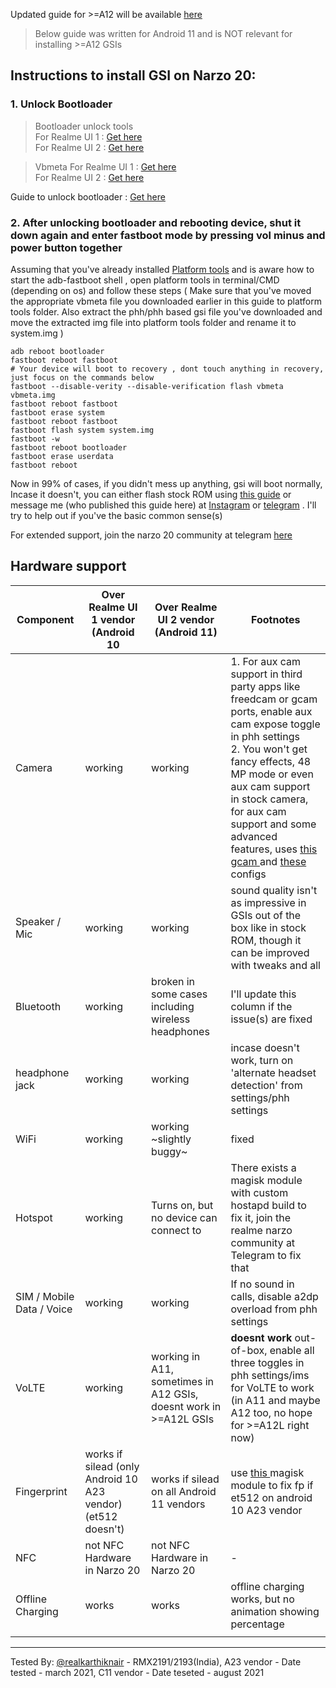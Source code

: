Updated guide for >=A12 will be available [here](https://github.com/realKarthikNair/phone-configs/blob/master/GSI/A13_GSI.md)

> Below guide was written for Android 11 and is NOT relevant for installing >=A12 GSIs

## Instructions to install GSI on Narzo 20:

### 1. Unlock Bootloader

>Bootloader unlock tools    
For Realme UI 1 : [Get here](https://www.mediafire.com/file/4cy9u8r2yu9ve9t/DeepTest_realme_Narzo20.apk/file)  
For Realme UI 2 : [Get here](https://www.mediafire.com/file/8l33d9kxlxkdc80/DeepTesting_realme-release_20210426_newID_signed.apk/file)

>Vbmeta
For Realme UI 1 : [Get here](https://www.mediafire.com/file/0svn1vj1pn7buy7/vbmeta.img/file)  
For Realme UI 2 : [Get here](https://www.mediafire.com/view/instcb5n119uelv)

Guide to unlock bootloader : [Get here](https://telegra.ph/How-to-unlock-bootloader-03-02)

### 2. After unlocking bootloader and rebooting device, shut it down again and enter fastboot mode by pressing vol minus and power button together

Assuming that you've already installed [Platform tools](https://developer.android.com/studio/releases/platform-tools) and is aware how to start the adb-fastboot shell , open platform tools in terminal/CMD (depending on os) and follow these steps ( Make sure that you've moved the appropriate vbmeta file you downloaded earlier in this guide to platform tools folder. Also extract the phh/phh based gsi file you've downloaded and move the extracted img file into platform tools folder and rename it to system.img )

`adb reboot bootloader `  
`fastboot reboot fastboot`  
`# Your device will boot to recovery , dont touch anything in recovery, just focus on the commands below`  
`fastboot --disable-verity --disable-verification flash vbmeta vbmeta.img`  
`fastboot reboot fastboot`  
`fastboot erase system`  
`fastboot reboot fastboot`  
`fastboot flash system system.img`  
`fastboot -w`  
`fastboot reboot bootloader`  
`fastboot erase userdata`  
`fastboot reboot`  

Now in 99% of cases, if you didn't mess up anything, gsi will boot normally, Incase it doesn't,  you can either flash stock ROM using [this guide](https://www.mediafire.com/view/d7ygdwkqs46zw4b) or message me (who published this guide here) at [Instagram](http://instagr.am/harry_kris) or [telegram](https://t.me/realkarthiknair) . I'll try to help out if you've the basic common sense(s)

For extended support, join the narzo 20 community at telegram [here](https://t.me/realme_narzo_20_group)

## Hardware support

| Component                 | Over Realme UI 1 vendor (Android 10| Over Realme UI 2 vendor (Android 11)|Footnotes|
|---------------------------|-----------------------------------------------------------|-------------------------------------------------------------|---|
| Camera                    | working |working | 1. For aux cam support in third party apps like freedcam or gcam ports, enable aux cam expose toggle in phh settings <br> 2. You won't get fancy effects, 48 MP mode or even aux cam support in stock camera, for aux cam support and some advanced features, uses [this gcam ](https://www.mediafire.com/file/30meevjip83rm0d/narzo20Gcam7.apk/file) and [these ](https://www.mediafire.com/file/bqt78jr6p6kdudv/narzo20configsbyknair.xml/file)configs|
| Speaker / Mic             | working|working| sound quality isn't as impressive in GSIs out of the box like in  stock ROM, though it can be improved with tweaks and all|
| Bluetooth                 | working|broken in some cases including wireless headphones| I'll update this column if the issue(s) are fixed |
|headphone jack |working|working|incase doesn't work, turn on 'alternate headset detection' from settings/phh settings |
| WiFi                      | working|working ~slightly buggy~ | fixed |
|Hotspot|working|Turns on, but no device can connect to |There exists a magisk module with custom hostapd build to fix it, join the realme narzo community at Telegram to fix that|
| SIM / Mobile Data / Voice | working |working | If no sound in calls, disable a2dp overload from phh settings |
| VoLTE                     | working |working in A11, sometimes in A12 GSIs, doesnt work in >=A12L GSIs |**doesnt work** out-of-box, enable all three toggles in phh settings/ims for VoLTE to work (in A11 and maybe A12 too, no hope for >=A12L right now) |
| Fingerprint               | works if silead (only Android 10 A23 vendor) (et512 doesn't)|works if silead on all Android 11 vendors| use [this ](https://www.mediafire.com/file/szpnddw5ltm5gda/A11+EGIS_ET512+fix+for+realme+RMX2193.zip/file) magisk module to fix fp if et512 on android 10 A23 vendor|
| NFC                       | not NFC Hardware in Narzo 20 |not NFC Hardware in Narzo 20 | -|
| Offline Charging          | works | works| offline charging works, but no animation showing percentage |                                                   |
|                                                   |
---

Tested By: [@realkarthiknair](https://realkarthiknair.github.io) - RMX2191/2193(India), A23 vendor - Date tested - march 2021, C11 vendor - Date teseted - august 2021

